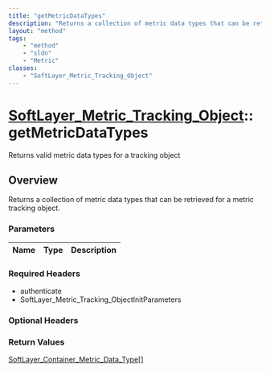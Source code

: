 ```yaml
---
title: "getMetricDataTypes"
description: "Returns a collection of metric data types that can be retrieved for a metric tracking object."
layout: "method"
tags:
    - "method"
    - "sldn"
    - "Metric"
classes:
    - "SoftLayer_Metric_Tracking_Object"
---
```

# [SoftLayer_Metric_Tracking_Object](/reference/services/SoftLayer_Metric_Tracking_Object)::getMetricDataTypes

Returns valid metric data types for a tracking object


## Overview 
Returns a collection of metric data types that can be retrieved for a metric tracking object. 

### Parameters 
|Name | Type | Description |
| --- | --- | --- |


### Required Headers
* authenticate
* SoftLayer_Metric_Tracking_ObjectInitParameters

### Optional Headers

### Return Values
<a href='/reference/datatypes/SoftLayer_Container_Metric_Data_Type'>SoftLayer_Container_Metric_Data_Type[] </a>

